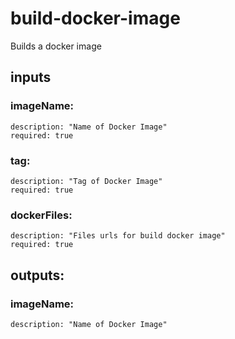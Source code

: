 # build-docker-image

Builds a docker image

## inputs
### imageName: 
    description: "Name of Docker Image"
    required: true
### tag:
    description: "Tag of Docker Image"
    required: true
### dockerFiles:
    description: "Files urls for build docker image"
    required: true
## outputs:
### imageName: 
    description: "Name of Docker Image"